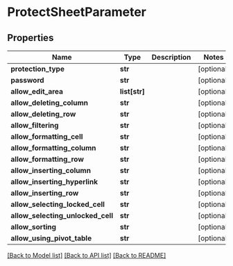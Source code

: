 # ProtectSheetParameter

## Properties
Name | Type | Description | Notes
------------ | ------------- | ------------- | -------------
**protection_type** | **str** |  | [optional] 
**password** | **str** |  | [optional] 
**allow_edit_area** | **list[str]** |  | [optional] 
**allow_deleting_column** | **str** |  | [optional] 
**allow_deleting_row** | **str** |  | [optional] 
**allow_filtering** | **str** |  | [optional] 
**allow_formatting_cell** | **str** |  | [optional] 
**allow_formatting_column** | **str** |  | [optional] 
**allow_formatting_row** | **str** |  | [optional] 
**allow_inserting_column** | **str** |  | [optional] 
**allow_inserting_hyperlink** | **str** |  | [optional] 
**allow_inserting_row** | **str** |  | [optional] 
**allow_selecting_locked_cell** | **str** |  | [optional] 
**allow_selecting_unlocked_cell** | **str** |  | [optional] 
**allow_sorting** | **str** |  | [optional] 
**allow_using_pivot_table** | **str** |  | [optional] 

[[Back to Model list]](../README.md#documentation-for-models) [[Back to API list]](../README.md#documentation-for-api-endpoints) [[Back to README]](../README.md)


